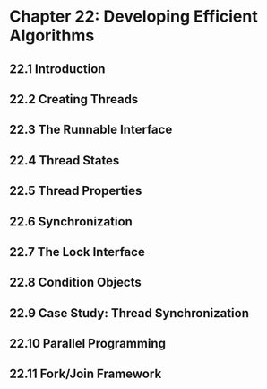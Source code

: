 # Chapter 22: Developing Efficient Algorithms

## 22.1 Introduction

## 22.2 Creating Threads

## 22.3 The Runnable Interface

## 22.4 Thread States

## 22.5 Thread Properties

## 22.6 Synchronization

## 22.7 The Lock Interface

## 22.8 Condition Objects

## 22.9 Case Study: Thread Synchronization

## 22.10 Parallel Programming

## 22.11 Fork/Join Framework
